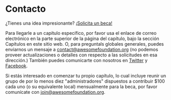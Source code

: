 # Contacto

¿Tienes una idea impresionante? [¡Solicita un beca!](<%= new_submission_path %>)

Para llegarle a un capítulo específico, por favor usa el enlace de correo electrónico en la parte superior de la página del capítulo, bajo la sección Capítulos en este sitio web. O, para preguntals globales generales, puedes enviarnos un mensaje a contact@awesomefoundation.org (no podemos proveer actualizaciones o detalles con respecto a las solicitudes en esa dirección.)  También puedes comunicarte con nosotros en [Twitter](https://twitter.com/awesomefound) y [Facebook](https://www.facebook.com/awesomefoundation).

Si estás interesado en comenzar tu propio capítulo, lo cual incluye reunir un grupo de por lo menos diez "administradores" dispuestos a contribuir $100 cada uno (o su equivalente local) mensualmente para la beca, por favor comunícate con join@awesomefoundation.org.